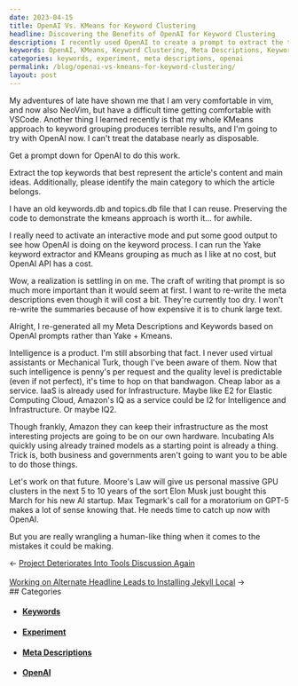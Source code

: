 ```yaml
---
date: 2023-04-15
title: OpenAI Vs. KMeans for Keyword Clustering
headline: Discovering the Benefits of OpenAI for Keyword Clustering
description: I recently used OpenAI to create a prompt to extract the top keywords and main category for my article. Using my old keywords.db and topics.db files, I re-generated my Meta Descriptions and Keywords based on OpenAI prompts. I discovered that intelligence is a product, and I'm excited to share the results of my experiment with you!
keywords: OpenAI, KMeans, Keyword Clustering, Meta Descriptions, Keywords, Intelligence, Product, Experiment, Results, Category, Topics, Files
categories: keywords, experiment, meta descriptions, openai
permalink: /blog/openai-vs-kmeans-for-keyword-clustering/
layout: post
---
```



My adventures of late have shown me that I am very comfortable in vim, and now
also NeoVim, but have a difficult time getting comfortable with VSCode. Another
thing I learned recently is that my whole KMeans approach to keyword grouping
produces terrible results, and I'm going to try with OpenAI now. I can't treat
the database nearly as disposable.

Get a prompt down for OpenAI to do this work.

Extract the top keywords that best represent the article's content and main
ideas. Additionally, please identify the main category to which the article
belongs.

I have an old keywords.db and topics.db file that I can reuse. Preserving the
code to demonstrate the kmeans approach is worth it... for awhile.

I really need to activate an interactive mode and put some good output to see
how OpenAI is doing on the keyword process. I can run the Yake keyword
extractor and KMeans grouping as much as I like at no cost, but OpenAI API has
a cost.

Wow, a realization is settling in on me. The craft of writing that prompt is so
much more important than it would seem at first. I want to re-write the meta
descriptions even though it will cost a bit. They're currently too dry. I won't
re-write the summaries because of how expensive it is to chunk large text.

Alright, I re-generated all my Meta Descriptions and Keywords based on OpenAI
prompts rather than Yake + Kmeans.

Intelligence is a product. I'm still absorbing that fact. I never used virtual
assistants or Mechanical Turk, though I've been aware of them. Now that such
intelligence is penny's per request and the quality level is predictable (even
if not perfect), it's time to hop on that bandwagon. Cheap labor as a service.
IaaS is already used for Infrastructure. Maybe like E2 for Elastic Computing
Cloud, Amazon's IQ as a service could be I2 for Intelligence and
Infrastructure. Or maybe IQ2.

Though frankly, Amazon they can keep their infrastructure as the most
interesting projects are going to be on our own hardware. Incubating AIs
quickly using already trained models as a starting point is already a thing.
Trick is, both business and governments aren't going to want you to be able to
do those things.

Let's work on that future. Moore's Law will give us personal massive GPU
clusters in the next 5 to 10 years of the sort Elon Musk just bought this March
for his new AI startup. Max Tegmark's call for a moratorium on GPT-5 makes a
lot of sense knowing that. He needs time to catch up now with OpenAI.

But you are really wrangling a human-like thing when it comes to the mistakes
it could be making.


<div class="arrow-links"><div class="post-nav-prev"><span class="arrow">&larr;&nbsp;</span><a href="/blog/project-deteriorates-into-tools-discussion-again/">Project Deteriorates Into Tools Discussion Again</a></div> &nbsp; <div class="post-nav-next"><a href="/blog/working-on-alternate-headline-leads-to-installing-jekyll-local/">Working on Alternate Headline Leads to Installing Jekyll Local</a><span class="arrow">&nbsp;&rarr;</span></div></div>
## Categories

<ul>
<li><h4><a href='/keywords/'>Keywords</a></h4></li>
<li><h4><a href='/experiment/'>Experiment</a></h4></li>
<li><h4><a href='/meta-descriptions/'>Meta Descriptions</a></h4></li>
<li><h4><a href='/openai/'>OpenAI</a></h4></li></ul>